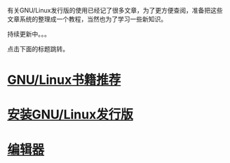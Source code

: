 有关GNU/Linux发行版的使用已经记了很多文章，为了更方便查阅，准备把这些文章系统的整理成一个教程，当然也为了学习一些新知识。

持续更新中。。。

点击下面的标题跳转。

# [GNU/Linux书籍推荐](https://chenxiaosong.com/course/gnu-linux/book.html)

# [安装GNU/Linux发行版](https://chenxiaosong.com/course/gnu-linux/install.html)

# [编辑器](https://chenxiaosong.com/course/gnu-linux/editor.html)

